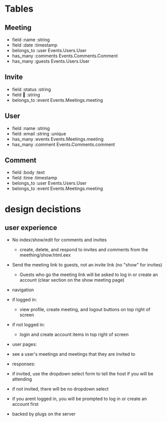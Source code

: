 # Tables #
## Meeting
 - field :name :string
 - field :date :timestamp
 - belongs_to :user Events.Users.User
 - has_many :comments Events.Comments.Comment
 - has_many :guests Events.Users.User

## Invite
 - field :status :string
 - field :email: :string
 - belongs_to :event Events.Meetings.meeting

## User
 - field :name :string
 - field :email :string :unique
 - has_many :events Events.Meetings.meeting
 - has_many :comment Events.Comments.comment

## Comment
 - field :body :text
 - field :time :timestamp
 - belongs_to :user Events.Users.User
 - belongs_to :event Events.Meetings.meeting

# design decistions #

## user experience
 - No index/show/edit for comments and invites
    - create, delete, and respond to invites and comments from the meething/show.html.eex
  
 - Send the meeting link to guests, not an invite link (no "show" for invites)
    - Guests who go the meeting link will be asked to log in or create an account (clear section on the show meeting page)
  
 - navigation
  - if logged in:
    - view profile, create meeting, and logout buttons on top right of screen
  - if not logged in:
    - login and create account items in top right of screen
  
 - user pages:
  - see a user's meetings and meetings that they are invited to

 - responses:
  - if invited, use the dropdown select form to tell the host if you will be attending
  - if not invited, there will be no dropdown select
  - if you arent logged in, you will be prompted to log in or create an account first
  - backed by plugs on the server

  
